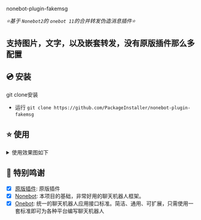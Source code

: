 nonebot-plugin-fakemsg

_⭐基于 `Nonebot2`的 `onebot 11`的合并转发伪造消息插件⭐_


## 支持图片，文字，以及嵌套转发，没有原版插件那么多配置



## 💿 安装

git clone安装

- 运行
  `git clone https://github.com/PackageInstaller/nonebot-plugin-fakemsg`

## ⭐ 使用

<details>
<summary>使用效果图如下</summary>

> 指令如下使用如下图

![效果图1](./res/test_1.png)

> 效果如下

![效果图2](./res/test_2.png)

![效果图3](./res/test_3.png)

</details>

## 💝 特别鸣谢

- [X] [原版插件](https://github.com/Cvandia/nonebot-plugin-fakemsg): 原版插件
- [X] [Nonebot](https://github.com/nonebot/nonebot2): 本项目的基础，非常好用的聊天机器人框架。
- [X] [Onebot](https://onebot.dev/): 统一的聊天机器人应用接口标准。简洁、通用、可扩展，只需使用一套标准即可为各种平台编写聊天机器人
